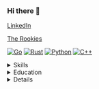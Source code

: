 ### Hi there 👋

[LinkedIn](https://www.linkedin.com/in/ocaba/)

[The Rookies](https://www.therookies.co/projects/22349)

[![Go](https://img.shields.io/badge/-Go-000?&logo=go)](https://github.com/denopink?tab=repositories&q=&type=&language=go)
[![Rust](https://img.shields.io/badge/-Rust-000?&logo=rust)](https://github.com/denopink?tab=repositories&q=&type=&language=rust)
[![Python](https://img.shields.io/badge/-Python-000?&logo=python)](https://github.com/denopink?tab=repositories&q=&type=&language=python)
[![C++](https://img.shields.io/badge/-c++-000?&logo=cplusplus)](https://github.com/denopink?tab=repositories&q=&type=&language=cplusplus)

<details>
  <summary>Skills</summary>

Machine Learning, Exploratory Data Analysis, Python, Git, Golang, Rust, C++, Unreal Engine, Docker, Ambassador, Kubernetes, AWS, Concourse
</details>
<details>
  <summary>Education</summary>

Computer Science & Mathematics, B.S • Dec 2018 • Temple University
</details>
<details>

## Github Stats

![denopink's GitHub stats](https://github-readme-stats.vercel.app/api?username=denopink&show_icons=true&theme=panda)
![Top Langs](https://github-readme-stats.vercel.app/api/top-langs/?username=denopink&layout=compact&show_icons=true&theme=panda)

<!--
**denopink/denopink** is a ✨ _special_ ✨ repository because its `README.md` (this file) appears on your GitHub profile.

Here are some ideas to get you started:

- 🔭 I’m currently working on ...
- 🌱 I’m currently learning ...
- 👯 I’m looking to collaborate on ...
- 🤔 I’m looking for help with ...
- 💬 Ask me about ...
- 📫 How to reach me: ...
- 😄 Pronouns: ...
- ⚡ Fun fact: ...
-->
